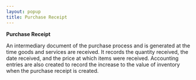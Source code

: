 ```yaml
---
layout: popup
title: Purchase Receipt
---
```



**Purchase Receipt**


An intermediary document of the purchase process and is generated at  the time goods and services are received. It records the quantity received,  the date received, and the price at which items were received. Accounting  entries are also created to record the increase to the value of inventory  when the purchase receipt is created.
